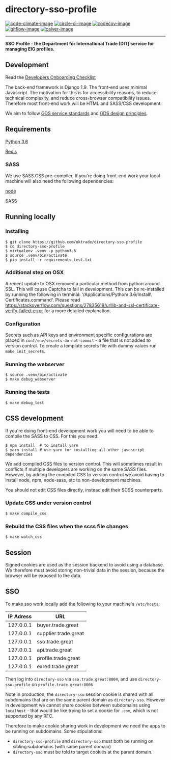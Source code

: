 # directory-sso-profile

[![code-climate-image]][code-climate]
[![circle-ci-image]][circle-ci]
[![codecov-image]][codecov]
[![gitflow-image]][gitflow]
[![calver-image]][calver]

---

**SSO Profile - the Department for International Trade (DIT) service for managing EIG profiles.**


## Development

Read the [Developers Onboarding Checklist](https://uktrade.atlassian.net/wiki/spaces/ED/pages/32243946/Developers+onboarding+checklist)

The back-end framework is Django 1.9. The front-end uses minimal Javascript. The motivation for this is for accessibility reasons, to reduce technical complexity, and reduce cross-browser compatibility issues. Therefore most front-end work will be HTML and SASS/CSS development.

We aim to follow [GDS service standards](https://www.gov.uk/service-manual/service-standard) and [GDS design principles](https://www.gov.uk/design-principles).

## Requirements
[Python 3.6](https://www.python.org/downloads/release/python-366/)

[Redis]( https://redis.io/)

### SASS
We use SASS CSS pre-compiler. If you're doing front-end work your local machine will also need the following dependencies:

[node](https://nodejs.org/en/download/)

[SASS](http://sass-lang.com/)

## Running locally

### Installing
    $ git clone https://github.com/uktrade/directory-sso-profile
    $ cd directory-sso-profile
    $ virtualenv .venv -p python3.6
    $ source .venv/bin/activate
    $ pip install -r requirements_test.txt

### Additional step on OSX

A recent update to OSX removed a particular method from python around SSL. This will cause Captcha to fail in development. This can be re-installed by running the following in terminal: '/Applications/Python\ 3.6/Install\ Certificates.command'. Please read https://stackoverflow.com/questions/27835619/urllib-and-ssl-certificate-verify-failed-error for a more detailed explanation.

### Configuration

Secrets such as API keys and environment specific configurations are placed in `conf/env/secrets-do-not-commit` - a file that is not added to version control. To create a template secrets file with dummy values run `make init_secrets`.


### Running the webserver
    $ source .venv/bin/activate
    $ make debug_webserver

### Running the tests

    $ make debug_test

## CSS development

If you're doing front-end development work you will need to be able to compile the SASS to CSS. For this you need:

    $ npm install  # to install yarn
    $ yarn install # use yarn for installing all other javascript dependencies

We add compiled CSS files to version control. This will sometimes result in conflicts if multiple developers are working on the same SASS files. However, by adding the compiled CSS to version control we avoid having to install node, npm, node-sass, etc to non-development machines.

You should not edit CSS files directly, instead edit their SCSS counterparts.

### Update CSS under version control

    $ make compile_css

### Rebuild the CSS files when the scss file changes

    $ make watch_css

## Session

Signed cookies are used as the session backend to avoid using a database. We therefore must avoid storing non-trivial data in the session, because the browser will be exposed to the data.


## SSO
To make sso work locally add the following to your machine's `/etc/hosts`:

| IP Adress | URL                  |
| --------  | -------------------- |
| 127.0.0.1 | buyer.trade.great    |
| 127.0.0.1 | supplier.trade.great |
| 127.0.0.1 | sso.trade.great      |
| 127.0.0.1 | api.trade.great      |
| 127.0.0.1 | profile.trade.great  |
| 127.0.0.1 | exred.trade.great    |

Then log into `directory-sso` via `sso.trade.great:8004`, and use `directory-sso-profile` on `profile.trade.great:8006`

Note in production, the `directory-sso` session cookie is shared with all subdomains that are on the same parent domain as `directory-sso`. However in development we cannot share cookies between subdomains using `localhost` - that would be like trying to set a cookie for `.com`, which is not supported by any RFC.

Therefore to make cookie sharing work in development we need the apps to be running on subdomains. Some stipulations:
 - `directory-sso-profile` and `directory-sso` must both be running on sibling subdomains (with same parent domain)
 - `directory-sso` must be told to target cookies at the parent domain.


[code-climate-image]: https://codeclimate.com/github/uktrade/directory-sso-profile/badges/issue_count.svg
[code-climate]: https://codeclimate.com/github/uktrade/directory-sso-profile

[circle-ci-image]: https://circleci.com/gh/uktrade/directory-sso-profile/tree/master.svg?style=svg
[circle-ci]: https://circleci.com/gh/uktrade/directory-sso-profile/tree/master

[codecov-image]: https://codecov.io/gh/uktrade/directory-sso-profile/branch/master/graph/badge.svg
[codecov]: https://codecov.io/gh/uktrade/directory-sso-profile

[gitflow-image]: https://img.shields.io/badge/Branching%20strategy-gitflow-5FBB1C.svg
[gitflow]: https://www.atlassian.com/git/tutorials/comparing-workflows/gitflow-workflow

[calver-image]: https://img.shields.io/badge/Versioning%20strategy-CalVer-5FBB1C.svg
[calver]: https://calver.org
